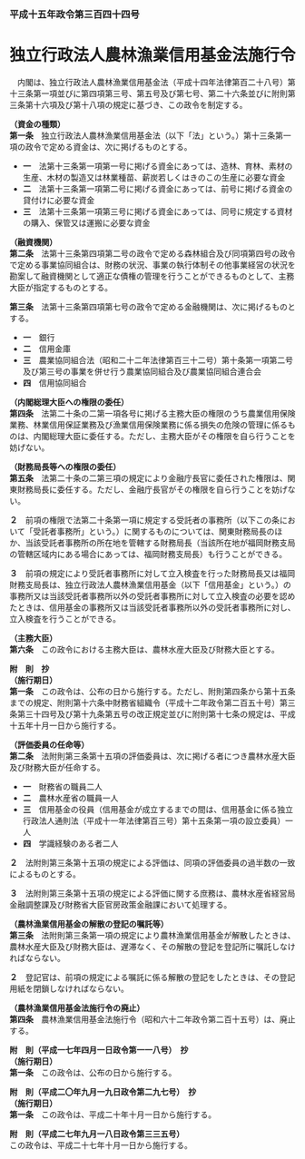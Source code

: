 ### 平成十五年政令第三百四十四号  
# 独立行政法人農林漁業信用基金法施行令  
　内閣は、独立行政法人農林漁業信用基金法（平成十四年法律第百二十八号）第十三条第一項並びに第四項第三号、第五号及び第七号、第二十六条並びに附則第三条第十六項及び第十八項の規定に基づき、この政令を制定する。  
  
**（資金の種類）**  
**第一条**　独立行政法人農林漁業信用基金法（以下「法」という。）第十三条第一項の政令で定める資金は、次に掲げるものとする。  
* **一**　法第十三条第一項第一号に掲げる資金にあっては、造林、育林、素材の生産、木材の製造又は林業種苗、薪炭若しくはきのこの生産に必要な資金  
* **二**　法第十三条第一項第二号に掲げる資金にあっては、前号に掲げる資金の貸付けに必要な資金  
* **三**　法第十三条第一項第三号に掲げる資金にあっては、同号に規定する資材の購入、保管又は運搬に必要な資金  
  
**（融資機関）**  
**第二条**　法第十三条第四項第二号の政令で定める森林組合及び同項第四号の政令で定める事業協同組合は、財務の状況、事業の執行体制その他事業経営の状況を勘案して融資機関として適正な債権の管理を行うことができるものとして、主務大臣が指定するものとする。  
  
**第三条**　法第十三条第四項第七号の政令で定める金融機関は、次に掲げるものとする。  
* **一**　銀行  
* **二**　信用金庫  
* **三**　農業協同組合法（昭和二十二年法律第百三十二号）第十条第一項第二号及び第三号の事業を併せ行う農業協同組合及び農業協同組合連合会  
* **四**　信用協同組合  
  
**（内閣総理大臣への権限の委任）**  
**第四条**　法第二十条の二第一項各号に掲げる主務大臣の権限のうち農業信用保険業務、林業信用保証業務及び漁業信用保険業務に係る損失の危険の管理に係るものは、内閣総理大臣に委任する。ただし、主務大臣がその権限を自ら行うことを妨げない。  
  
**（財務局長等への権限の委任）**  
**第五条**　法第二十条の二第三項の規定により金融庁長官に委任された権限は、関東財務局長に委任する。ただし、金融庁長官がその権限を自ら行うことを妨げない。  
  
**２**　前項の権限で法第二十条第一項に規定する受託者の事務所（以下この条において「受託者事務所」という。）に関するものについては、関東財務局長のほか、当該受託者事務所の所在地を管轄する財務局長（当該所在地が福岡財務支局の管轄区域内にある場合にあっては、福岡財務支局長）も行うことができる。  
  
**３**　前項の規定により受託者事務所に対して立入検査を行った財務局長又は福岡財務支局長は、独立行政法人農林漁業信用基金（以下「信用基金」という。）の事務所又は当該受託者事務所以外の受託者事務所に対して立入検査の必要を認めたときは、信用基金の事務所又は当該受託者事務所以外の受託者事務所に対し、立入検査を行うことができる。  
  
**（主務大臣）**  
**第六条**　この政令における主務大臣は、農林水産大臣及び財務大臣とする。  
  
**附　則　抄**  
**（施行期日）**  
**第一条**　この政令は、公布の日から施行する。ただし、附則第四条から第十五条までの規定、附則第十六条中財務省組織令（平成十二年政令第二百五十号）第三条第三十四号及び第十九条第五号の改正規定並びに附則第十七条の規定は、平成十五年十月一日から施行する。  
  
**（評価委員の任命等）**  
**第二条**　法附則第三条第十五項の評価委員は、次に掲げる者につき農林水産大臣及び財務大臣が任命する。  
* **一**　財務省の職員二人  
* **二**　農林水産省の職員一人  
* **三**　信用基金の役員（信用基金が成立するまでの間は、信用基金に係る独立行政法人通則法（平成十一年法律第百三号）第十五条第一項の設立委員）一人  
* **四**　学識経験のある者二人  
  
**２**　法附則第三条第十五項の規定による評価は、同項の評価委員の過半数の一致によるものとする。  
  
**３**　法附則第三条第十五項の規定による評価に関する庶務は、農林水産省経営局金融調整課及び財務省大臣官房政策金融課において処理する。  
  
**（農林漁業信用基金の解散の登記の嘱託等）**  
**第三条**　法附則第三条第一項の規定により農林漁業信用基金が解散したときは、農林水産大臣及び財務大臣は、遅滞なく、その解散の登記を登記所に嘱託しなければならない。  
  
**２**　登記官は、前項の規定による嘱託に係る解散の登記をしたときは、その登記用紙を閉鎖しなければならない。  
  
**（農林漁業信用基金法施行令の廃止）**  
**第四条**　農林漁業信用基金法施行令（昭和六十二年政令第二百十五号）は、廃止する。  
  
**附　則（平成一七年四月一日政令第一一八号）　抄**  
**（施行期日）**  
**第一条**　この政令は、公布の日から施行する。  
  
**附　則（平成二〇年九月一九日政令第二九七号）　抄**  
**（施行期日）**  
**第一条**　この政令は、平成二十年十月一日から施行する。  
  
**附　則（平成二七年九月一八日政令第三三五号）**  
この政令は、平成二十七年十月一日から施行する。  
  

